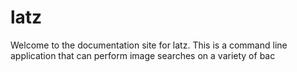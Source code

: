 # latz

Welcome to the documentation site for latz. This is a command line application
that can perform image searches on a variety of bac
